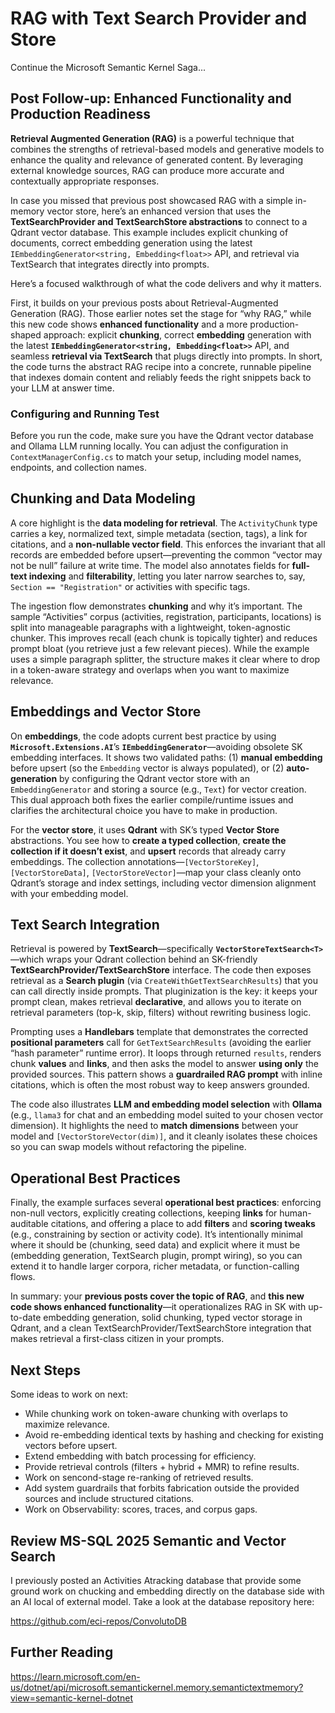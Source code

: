 ﻿# RAG with Text Search Provider and Store
Continue the Microsoft Semantic Kernel Saga...

## Post Follow-up: Enhanced Functionality and Production Readiness

**Retrieval Augmented Generation (RAG)** is a powerful technique that combines the strengths of retrieval-based 
models and generative models to enhance the quality and relevance of generated content. By leveraging 
external knowledge sources, RAG can produce more accurate and contextually appropriate responses.

In case you missed that previous post showcased RAG with a simple in-memory vector store, here’s an enhanced version that uses the **TextSearchProvider and TextSearchStore abstractions** to connect to a Qdrant vector database. This example includes explicit chunking of documents, correct embedding generation using the latest `IEmbeddingGenerator<string, Embedding<float>>` API, and retrieval via TextSearch that integrates directly into prompts.

Here’s a focused walkthrough of what the code delivers and why it matters.

First, it builds on your previous posts about Retrieval-Augmented Generation (RAG). Those earlier notes set the stage for “why RAG,” while this new code shows **enhanced functionality** and a more production-shaped approach: explicit **chunking**, correct **embedding** generation with the latest **`IEmbeddingGenerator<string, Embedding<float>>`** API, and seamless **retrieval via TextSearch** that plugs directly into prompts. In short, the code turns the abstract RAG recipe into a concrete, runnable pipeline that indexes domain content and reliably feeds the right snippets back to your LLM at answer time.

### Configuring and Running Test

Before you run the code, make sure you have the Qdrant vector database and Ollama LLM running locally. You can adjust the configuration in `ContextManagerConfig.cs` to match your setup, including model names, endpoints, and collection names.

## Chunking and Data Modeling

A core highlight is the **data modeling for retrieval**. The `ActivityChunk` type carries a key, normalized text, simple metadata (section, tags), a link for citations, and a **non-nullable vector field**. This enforces the invariant that all records are embedded before upsert—preventing the common “vector may not be null” failure at write time. The model also annotates fields for **full-text indexing** and **filterability**, letting you later narrow searches to, say, `Section == "Registration"` or activities with specific tags.

The ingestion flow demonstrates **chunking** and why it’s important. The sample “Activities” corpus (activities, registration, participants, locations) is split into manageable paragraphs with a lightweight, token-agnostic chunker. This improves recall (each chunk is topically tighter) and reduces prompt bloat (you retrieve just a few relevant pieces). While the example uses a simple paragraph splitter, the structure makes it clear where to drop in a token-aware strategy and overlaps when you want to maximize relevance.

## Embeddings and Vector Store

On **embeddings**, the code adopts current best practice by using **`Microsoft.Extensions.AI`**’s **`IEmbeddingGenerator`**—avoiding obsolete SK embedding interfaces. It shows two validated paths: (1) **manual embedding** before upsert (so the `Embedding` vector is always populated), or (2) **auto-generation** by configuring the Qdrant vector store with an `EmbeddingGenerator` and storing a source (e.g., `Text`) for vector creation. This dual approach both fixes the earlier compile/runtime issues and clarifies the architectural choice you have to make in production.

For the **vector store**, it uses **Qdrant** with SK’s typed **Vector Store** abstractions. You see how to **create a typed collection**, **create the collection if it doesn’t exist**, and **upsert** records that already carry embeddings. The collection annotations—`[VectorStoreKey]`, `[VectorStoreData]`, `[VectorStoreVector]`—map your class cleanly onto Qdrant’s storage and index settings, including vector dimension alignment with your embedding model.

## Text Search Integration

Retrieval is powered by **TextSearch**—specifically **`VectorStoreTextSearch<T>`**—which wraps your Qdrant collection behind an SK-friendly **TextSearchProvider/TextSearchStore** interface. The code then exposes retrieval as a **Search plugin** (via `CreateWithGetTextSearchResults`) that you can call directly inside prompts. That pluginization is the key: it keeps your prompt clean, makes retrieval **declarative**, and allows you to iterate on retrieval parameters (top-k, skip, filters) without rewriting business logic.

Prompting uses a **Handlebars** template that demonstrates the corrected **positional parameters** call for `GetTextSearchResults` (avoiding the earlier “hash parameter” runtime error). It loops through returned `results`, renders chunk **values** and **links**, and then asks the model to answer **using only** the provided sources. This pattern shows a **guardrailed RAG prompt** with inline citations, which is often the most robust way to keep answers grounded.

The code also illustrates **LLM and embedding model selection** with **Ollama** (e.g., `llama3` for chat and an embedding model suited to your chosen vector dimension). It highlights the need to **match dimensions** between your model and `[VectorStoreVector(dim)]`, and it cleanly isolates these choices so you can swap models without refactoring the pipeline.

## Operational Best Practices

Finally, the example surfaces several **operational best practices**: enforcing non-null vectors, explicitly creating collections, keeping **links** for human-auditable citations, and offering a place to add **filters** and **scoring tweaks** (e.g., constraining by section or activity code). It’s intentionally minimal where it should be (chunking, seed data) and explicit where it must be (embedding generation, TextSearch plugin, prompt wiring), so you can extend it to handle larger corpora, richer metadata, or function-calling flows.

In summary: your **previous posts cover the topic of RAG**, and **this new code shows enhanced functionality**—it operationalizes RAG in SK with up-to-date embedding generation, solid chunking, typed vector storage in Qdrant, and a clean TextSearchProvider/TextSearchStore integration that makes retrieval a first-class citizen in your prompts.

## Next Steps

Some ideas to work on next:

- While chunking work on token-aware chunking with overlaps to maximize relevance.
- Avoid re-embedding identical texts by hashing and checking for existing vectors before upsert.
- Extend embedding with batch processing for efficiency.
- Provide retrieval controls (filters + hybrid + MMR) to refine results.
- Work on sencond-stage re-ranking of retrieved results.
- Add system guardrails that forbits fabrication outside the provided sources and include structured citations.
- Work on Observability: scores, traces, and corpus gaps.

## Review MS-SQL 2025 Semantic and Vector Search 

I previously posted an Activities Atracking database that provide some ground work on chucking and embedding directly on the database side with an AI local of external model. Take a look at the database repository here:

https://github.com/eci-repos/ConvolutoDB

## Further Reading

https://learn.microsoft.com/en-us/dotnet/api/microsoft.semantickernel.memory.semantictextmemory?view=semantic-kernel-dotnet



